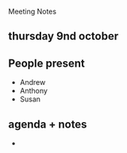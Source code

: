Meeting Notes
## thursday 9nd october
## People present
- Andrew 
- Anthony 
- Susan

## agenda + notes
-